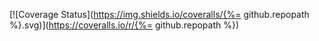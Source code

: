 [![Coverage Status](https://img.shields.io/coveralls/{%= github.repopath %}.svg)](https://coveralls.io/r/{%= github.repopath %})